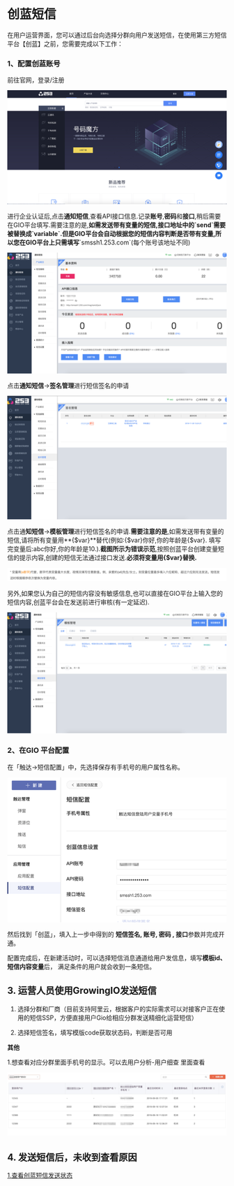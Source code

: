 # 创蓝短信

在用户运营界面，您可以通过后台向选择分群向用户发送短信，在使用第三方短信平台【创蓝】之前，您需要完成以下工作：

### **1**、配置创蓝账号

前往官网，登录/注册

![](../../.gitbook/assets/image%20%2863%29.png)

进行企业认证后,点击**通知短信**,查看API接口信息.记录**账号**,**密码**和**接口**,稍后需要在GIO平台填写.需要注意的是,**如需发送带有变量的短信,接口地址中的\`send\`需要被替换成\`variable\`.但是GIO平台会自动根据您的短信内容判断是否带有变量,所以您在GIO平台上只需填写**\`smssh1.253.com\`\(每个账号该地址不同\)

![](../../.gitbook/assets/image%20%2881%29.png)

点击**通知短信**-&gt;**签名管理**进行短信签名的申请

![](../../.gitbook/assets/image%20%2848%29.png)

点击通**知短信**-&gt;**模板管理**进行短信签名的申请.**需要注意的是**,如需发送带有变量的短信,请将所有变量用**{$var}**替代\(例如:{$var}你好,你的年龄是{$var}. 填写完变量后:abc你好,你的年龄是10.\).**截图所示为错误示范**,按照创蓝平台创建变量短信的提示内容,创建的短信无法通过接口发送.**必须将变量用{$var}替换.**

![](../../.gitbook/assets/image%20%2855%29.png)

另外,如果您认为自己的短信内容没有敏感信息,也可以直接在GIO平台上输入您的短信内容,创蓝平台会在发送前进行审核\(有一定延迟\).

![](../../.gitbook/assets/image%20%2820%29.png)

### **2**、在GIO 平台配置

在「触达→短信配置」中，先选择保存有手机号的用户属性名称。

![](../../.gitbook/assets/image%20%2819%29.png)

然后找到「创蓝」，填入上一步中得到的 **短信签名, 账号, 密码 , 接口**参数并完成开通。

配置完成后，在新建活动时，可以选择短信消息通道给用户发信息，填写**模板id、短信内容变量**后， 满足条件的用户就会收到一条短信。

## 3. 运营人员使用GrowingIO发送短信

1. 选择分群和厂商（目前支持阿里云，根据客户的实际需求可以对接客户正在使用的短信SSP，方便直接用户Gio给相应分群发送精细化运营短信）

2. 选择短信签名，填写模版code获取状态码，判断是否可用

**其他**

1.想查看对应分群里面手机号的显示。可以去用户分析-用户细查 里面查看

![](../../.gitbook/assets/image%20%2857%29.png)

## 4.  发送短信后，未收到查看原因

[1.查看创蓝短信发送状态](https://zz.253.com/index.html)

